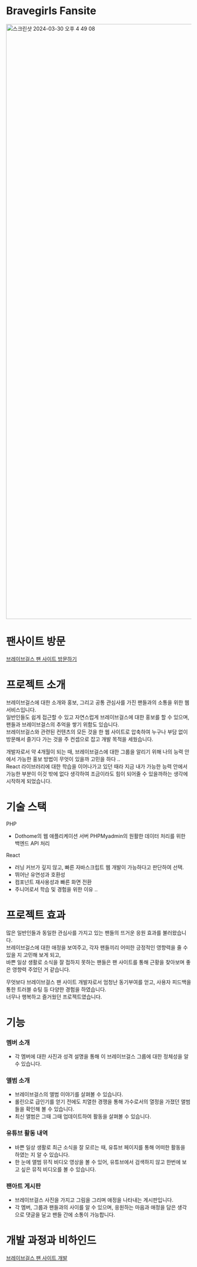 # Bravegirls Fansite
<img width="1617" alt="스크린샷 2024-03-30 오후 4 49 08" src="https://github.com/jiwooproity/bravegirls-fansite/assets/58384366/215454e9-83c3-4b49-9fa7-9513696e27ed">

# 팬사이트 방문
<a href="https://bglovely.com/">브레이브걸스 팬 사이트 방문하기</a>

# 프로젝트 소개
브레이브걸스에 대한 소개와 홍보, 그리고 공통 관심사를 가진 팬들과의 소통을 위한 웹 서비스입니다.  
일반인들도 쉽게 접근할 수 있고 자연스럽게 브레이브걸스에 대한 홍보를 할 수 있으며, 팬들과 브레이브걸스의 추억을 쌓기 위함도 있습니다.  
브레이브걸스와 관련된 컨텐츠의 모든 것을 한 웹 사이트로 압축하여 누구나 부담 없이 방문해서 즐기다 가는 것을 주 컨셉으로 잡고 개발 목적을 세웠습니다.  

개발자로서 약 4개월이 되는 때, 브레이브걸스에 대한 그룹을 알리기 위해 나의 능력 안에서 가능한 홍보 방법이 무엇이 있을까 고민을 하다 ..  
React 라이브러리에 대한 학습을 이어나가고 있던 때라 지금 내가 가능한 능력 안에서 가능한 부분이 이것 밖에 없다 생각하여 조금이라도 힘이 되어줄 수 있을까하는 생각에 시작하게 되었습니다.

# 기술 스택
PHP
- Dothome의 웹 애플리케이션 서버 PHPMyadmin의 원활한 데이터 처리를 위한 백엔드 API 처리

React
- 러닝 커브가 깊지 않고, 빠른 자바스크립트 웹 개발이 가능하다고 판단하여 선택.
- 뛰어난 유연성과 호환성
- 컴포넌트 재사용성과 빠른 화면 전환
- 주니어로서 학습 및 경험을 위한 이유 ..

# 프로젝트 효과
많은 일반인들과 동일한 관심사를 가지고 있는 팬들의 뜨거운 응원 효과를 불러왔습니다.  
브레이브걸스에 대한 애정을 보여주고, 각자 팬들끼리 어떠한 긍정적인 영향력을 줄 수 있을 지 고민해 보게 되고,  
바쁜 일상 생활로 소식을 잘 접하지 못하는 팬들은 팬 사이트를 통해 근황을 찾아보며 좋은 영향력 주었던 거 같습니다.  

무엇보다 브레이브걸스 팬 사이트 개발자로서 엄청난 동기부여를 얻고, 사용자 피드백을 통한 트러블 슈팅 등 다양한 경험을 하였습니다.  
너무나 행복하고 즐거웠던 프로젝트였습니다.

# 기능
### 멤버 소개
- 각 멤버에 대한 사진과 성격 설명을 통해 이 브레이브걸스 그룹에 대한 정체성을 알 수 있습니다.

### 앨범 소개
- 브레이브걸스의 앨범 이야기를 살펴볼 수 있습니다.
- 롤린으로 급인기를 얻기 전에도 치열한 경쟁을 통해 가수로서의 열정을 가졌던 앨범들을 확인해 볼 수 있습니다.
- 최신 앨범은 그때 그때 업데이트하여 활동을 살펴볼 수 있습니다.

### 유튜브 활동 내역
- 바쁜 일상 생활로 최근 소식을 잘 모르는 때, 유튜브 페이지를 통해 어떠한 활동을 하였는 지 알 수 있습니다.
- 한 눈에 앨범 뮤직 비디오 영상을 볼 수 있어, 유튜브에서 검색하지 않고 한번에 보고 싶은 뮤직 비디오를 볼 수 있습니다.

### 팬아트 게시판
- 브레이브걸스 사진을 가지고 그림을 그리며 애정을 나타내는 게시판입니다.
- 각 멤버, 그룹과 팬들과의 사이를 알 수 있으며, 응원하는 마음과 애정을 담은 생각으로 댓글을 달고 팬들 간에 소통이 가능합니다.

# 개발 과정과 비하인드
<a href="https://www.notion.so/BraveGirls-Fan-Web-ba8425bd547547b1bfa5a32689bd6e87">브레이브걸스 팬 사이트 개발</a>
